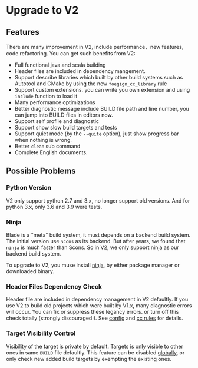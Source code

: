 # Upgrade to V2

## Features

There are many improvement in V2, include performance，new features, code refactoring. You can get such benefits from V2:

- Full functional java and scala building
- Header files are included in dependency mangement.
- Support describe libraries which built by other build systems such as Autotool and CMake by using the new `foegign_cc_library` rule
- Support custom extensions. you can write you own extension and using `include` function to load it
- Many performance optimizations
- Better diagnostic message include BUILD file path and line number, you can jump into BUILD files in editors now.
- Support self profile and diagnostic
- Support show slow build targets and tests
- Support quiet mode (by the `--quite` option), just show progress bar when nothing is wrong.
- Better `clean` sub command
- Complete English documents.

## Possible Problems

### Python Version

V2 only support python 2.7 and 3.x, no longer support old versions. And for python 3.x, only 3.6 and 3.9 were tests.

### Ninja

Blade is a "meta" build system, it must depends on a backend build system.
The initial version use `Scons` as its backend. But after years, we found that `ninja` is much faster than Scons.
So in V2, we only support ninja as our backend build system.

To upgrade to V2, you muse install [ninja](https://ninja-build.org/), by either package manager or downloaded binary.

### Header Files Dependency Check

Header file are included in dependency management in V2 defaultly.
If you use V2 to build old projects which were built by V1.x, many diagnostic errors will occur.
You can fix or suppress these legancy errors. or turn off this check totally (strongly discouraged!).
See [config](config.md) and [cc rules](build_rules/cc.md) for details.

### Target Visibility Control

[Visibility](build_file.md) of the target is private by default. Targets is only visible to other
ones in same `BUILD` file defaultly. This feature can be disabled [globally](config.md#global_config),
or only check new added build targets by exempting the existing ones.
